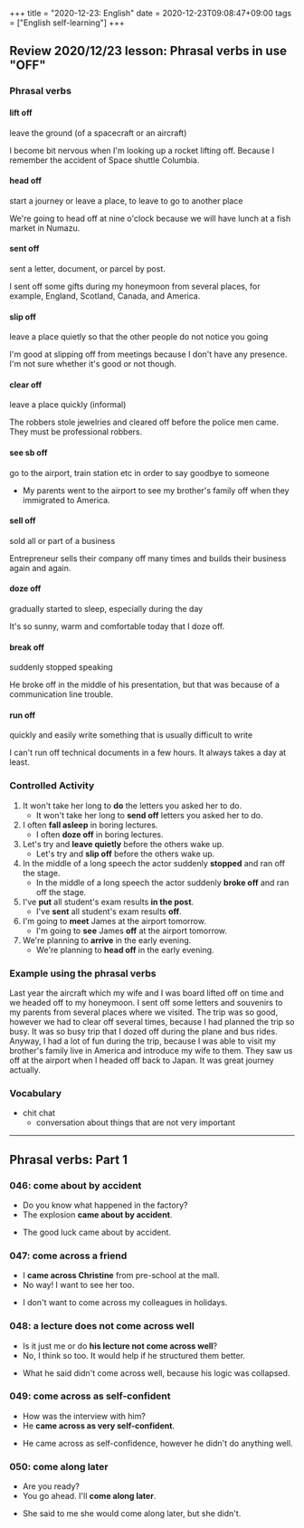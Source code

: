 +++
title =  "2020-12-23: English"
date = 2020-12-23T09:08:47+09:00
tags = ["English self-learning"]
+++

## Review 2020/12/23 lesson: Phrasal verbs in use "OFF"

### Phrasal verbs

#### lift off
leave the ground (of a spacecraft or an aircraft)

I become bit nervous when I'm looking up a rocket lifting off.
Because I remember the accident of Space shuttle Columbia.

#### head off
start a journey or leave a place, to leave to go to another place

We're going to head off at nine o'clock because we will have lunch at a fish market in Numazu.

#### sent off
sent a letter, document, or parcel by post.

I sent off some gifts during my honeymoon from several places, 
for example, England, Scotland, Canada, and America.

#### slip off
leave a place quietly so that the other people do not notice you going

I'm good at slipping off from meetings because I don't have any presence.
I'm not sure whether it's good or not though.

#### clear off
leave a place quickly (informal)

The robbers stole jewelries and cleared off before the police men came.
They must be professional robbers.

#### see sb off
go to the airport, train station etc in order to say goodbye to someone

* My parents went to the airport to see my brother's family off when they immigrated to America.

#### sell off
sold all or part of a business

Entrepreneur sells their company off many times and builds their business again and again.

#### doze off
gradually started to sleep, especially during the day

It's so sunny, warm and comfortable today that I doze off.

#### break off
suddenly stopped speaking

He broke off in the middle of his presentation, but that was because of a communication line trouble.

#### run off
quickly and easily write something that is usually difficult to write

I can't run off technical documents in a few hours.
It always takes a day at least.

### Controlled Activity

1. It won't take her long to **do** the letters you asked her to do.
    - It won't take her long to **send off** letters you asked her to do.
2. I often **fall asleep** in boring lectures.
    - I often **doze off** in boring lectures.
3. Let's try and **leave quietly** before the others wake up.
    - Let's try and **slip off** before the others wake up.
4. In the middle of a long speech the actor suddenly **stopped** and ran off the stage.
    - In the middle of a long speech the actor suddenly **broke off** and ran off the stage.
5. I've **put** all student's exam results **in the post**.
    - I've **sent** all student's exam results **off**.
6. I'm going to **meet** James at the airport tomorrow.
    - I'm going to **see** James **off** at the airport tomorrow.
7. We're planning to **arrive** in the early evening.
    - We're planning to **head off** in the early evening.

### Example using the phrasal verbs

Last year the aircraft which my wife and I was board lifted off on time and we headed off to my honeymoon.
I sent off some letters and souvenirs to my parents from several places where we visited.
The trip was so good, however we had to clear off several times, because I had planned the trip so busy.
It was so busy trip that I dozed off during the plane and bus rides.
Anyway, I had a lot of fun during the trip,
because I was able to visit my brother's family live in America and introduce my wife to them.
They saw us off at the airport when I headed off back to Japan.
It was great journey actually.

### Vocabulary

* chit chat
    - conversation about things that are not very important

- - -

## Phrasal verbs: Part 1

### 046: **come about** by accident

* Do you know what happened in the factory?
* The explosion **came about by accident**.

- The good luck came about by accident.

### 047: **come across** a friend

* I **came across Christine** from pre-school at the mall.
* No way! I want to see her too.

- I don't want to come across my colleagues in holidays.

### 048: a lecture does not **come across** well

* Is it just me or do **his lecture not come across well**?
* No, I think so too. It would help if he structured them better.

- What he said didn't come across well, because his logic was collapsed.

### 049: **come across** as self-confident

* How was the interview with him?
* He **came across as very self-confident**.

- He came across as self-confidence, however he didn't do anything well.

### 050: **come along** later

* Are you ready?
* You go ahead. I'll **come along later**.

- She said to me she would come along later, but she didn't.
